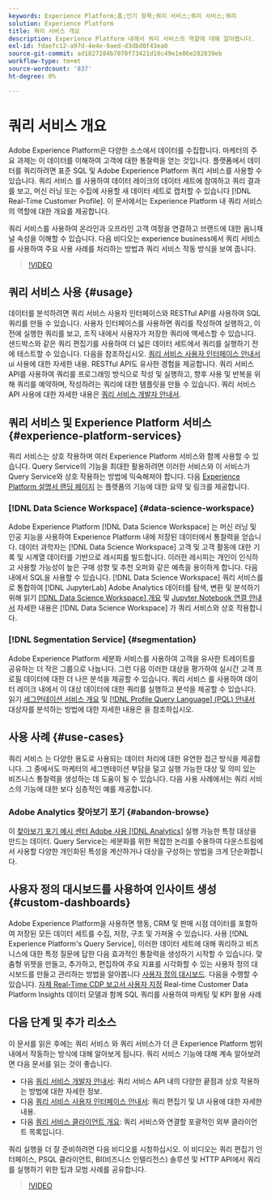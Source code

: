```yaml
---
keywords: Experience Platform;홈;인기 항목;쿼리 서비스;쿼리 서비스;쿼리
solution: Experience Platform
title: 쿼리 서비스 개요
description: Experience Platform 내에서 쿼리 서비스의 역할에 대해 알아봅니다.
exl-id: fdaefc12-a97d-4e4e-9aed-d3dbd0f43ea0
source-git-commit: ad1827284b7070f73421d10c49e1e86e282839eb
workflow-type: tm+mt
source-wordcount: '837'
ht-degree: 0%

---
```


# 쿼리 서비스 개요

Adobe Experience Platform은 다양한 소스에서 데이터를 수집합니다. 마케터의 주요 과제는 이 데이터를 이해하여 고객에 대한 통찰력을 얻는 것입니다. 플랫폼에서 데이터를 쿼리하려면 표준 SQL 및 Adobe Experience Platform 쿼리 서비스를 사용할 수 있습니다. 쿼리 서비스 를 사용하여 데이터 레이크의 데이터 세트에 참여하고 쿼리 결과를 보고, 머신 러닝 또는 수집에 사용할 새 데이터 세트로 캡처할 수 있습니다 [!DNL Real-Time Customer Profile]. 이 문서에서는 Experience Platform 내 쿼리 서비스의 역할에 대한 개요를 제공합니다.

쿼리 서비스를 사용하여 온라인과 오프라인 고객 여정을 연결하고 브랜드에 대한 옴니채널 속성을 이해할 수 있습니다. 다음 비디오는 experience business에서 쿼리 서비스를 사용하여 주요 사용 사례를 처리하는 방법과 쿼리 서비스 작동 방식을 보여 줍니다.

>[!VIDEO](https://video.tv.adobe.com/v/29795?quality=12&learn=on)

## 쿼리 서비스 사용 {#usage}

데이터를 분석하려면 쿼리 서비스 사용자 인터페이스와 RESTful API를 사용하여 SQL 쿼리를 만들 수 있습니다. 사용자 인터페이스를 사용하면 쿼리를 작성하여 실행하고, 이전에 실행한 쿼리를 보고, 조직 내에서 사용자가 저장한 쿼리에 액세스할 수 있습니다. 샌드박스와 같은 쿼리 편집기를 사용하여 더 넓은 데이터 세트에서 쿼리를 실행하기 전에 테스트할 수 있습니다. 다음을 참조하십시오. [쿼리 서비스 사용자 인터페이스 안내서](ui/overview.md) ui 사용에 대한 자세한 내용. RESTful API도 유사한 경험을 제공합니다. 쿼리 서비스 API를 사용하여 쿼리를 프로그래밍 방식으로 작성 및 실행하고, 향후 사용 및 반복을 위해 쿼리를 예약하며, 작성하려는 쿼리에 대한 템플릿을 만들 수 있습니다. 쿼리 서비스 API 사용에 대한 자세한 내용은 [쿼리 서비스 개발자 안내서](api/getting-started.md).

## 쿼리 서비스 및 Experience Platform 서비스 {#experience-platform-services}

쿼리 서비스는 상호 작용하며 여러 Experience Platform 서비스와 함께 사용할 수 있습니다. Query Service의 기능을 최대한 활용하려면 이러한 서비스와 이 서비스가 Query Service와 상호 작용하는 방법에 익숙해져야 합니다. 다음 [Experience Platform 설명서 랜딩 페이지](https://experienceleague.adobe.com/docs/experience-platform.html) 는 플랫폼의 기능에 대한 요약 및 링크를 제공합니다.

### [!DNL Data Science Workspace] {#data-science-workspace}

Adobe Experience Platform [!DNL Data Science Workspace] 는 머신 러닝 및 인공 지능을 사용하여 Experience Platform 내에 저장된 데이터에서 통찰력을 얻습니다. 데이터 과학자는 [!DNL Data Science Workspace] 고객 및 고객 활동에 대한 기록 및 시계열 데이터를 기반으로 레시피를 빌드합니다. 이러한 레시피는 개인이 인식하고 사용할 가능성이 높은 구매 성향 및 추천 오퍼와 같은 예측을 용이하게 합니다. 다음 내에서 SQL을 사용할 수 있습니다. [!DNL Data Science Workspace] 쿼리 서비스를 로 통합하여 [!DNL JupyterLab] Adobe Analytics 데이터를 탐색, 변환 및 분석하기 위해 읽기 [[!DNL Data Science Workspace] 개요](../data-science-workspace/home.md) 및 [Jupyter Notebook 연결 안내서](./clients/jupyter-notebook.md) 자세한 내용은 [!DNL Data Science Workspace] 가 쿼리 서비스와 상호 작용합니다.

### [!DNL Segmentation Service] {#segmentation}

Adobe Experience Platform 세분화 서비스를 사용하여 고객을 유사한 트레이트를 공유하는 더 작은 그룹으로 나눕니다. 그런 다음 이러한 대상을 평가하여 실시간 고객 프로필 데이터에 대한 더 나은 분석을 제공할 수 있습니다. 쿼리 서비스 를 사용하여 데이터 레이크 내에서 이 대상 데이터에 대한 쿼리를 실행하고 분석을 제공할 수 있습니다. 읽기 [세그먼테이션 서비스 개요](../segmentation/home.md) 및 [[!DNL Profile Query Language] (PQL) 안내서](../segmentation/pql/overview.md) 대상자를 분석하는 방법에 대한 자세한 내용은 을 참조하십시오.

## 사용 사례 {#use-cases}

쿼리 서비스 는 다양한 용도로 사용되는 데이터 처리에 대한 유연한 접근 방식을 제공합니다. 그 중에서도 마케터의 세그멘테이션 부담을 덜고 실행 가능한 대상 및 의미 있는 비즈니스 통찰력을 생성하는 데 도움이 될 수 있습니다. 다음 사용 사례에서는 쿼리 서비스의 기능에 대한 보다 심층적인 예를 제공합니다.

### Adobe Analytics 찾아보기 포기 {#abandon-browse}

이 [찾아보기 포기 예시 센터 Adobe 사용 [!DNL Analytics]](./use-cases/abandoned-browse.md) 실행 가능한 특정 대상을 만드는 데이터. Query Service는 세분화를 위한 복잡한 논리를 수용하여 다운스트림에서 사용할 다양한 개인화된 특성을 계산하거나 대상을 구성하는 방법을 크게 단순화합니다.

## 사용자 정의 대시보드를 사용하여 인사이트 생성 {#custom-dashboards}

Adobe Experience Platform을 사용하면 행동, CRM 및 판매 시점 데이터를 포함하여 저장된 모든 데이터 세트를 수집, 저장, 구조 및 가져올 수 있습니다. 사용 [!DNL Experience Platform's Query Service], 이러한 데이터 세트에 대해 쿼리하고 비즈니스에 대한 특정 질문에 답한 다음 효과적인 통찰력을 생성하기 시작할 수 있습니다. 맞춤형 위젯을 만들고, 추가하고, 편집하여 주요 지표를 시각화할 수 있는 사용자 정의 대시보드를 만들고 관리하는 방법을 알아봅니다 [사용자 정의 대시보드](../dashboards/user-defined-dashboards.md). 다음을 수행할 수 있습니다. [자체 Real-Time CDP 보고서 사용자 지정](../dashboards/cdp-insights-data-model.md) Real-time Customer Data Platform Insights 데이터 모델과 함께 SQL 쿼리를 사용하여 마케팅 및 KPI 활용 사례

## 다음 단계 및 추가 리소스

이 문서를 읽은 후에는 쿼리 서비스 와 쿼리 서비스가 더 큰 Experience Platform 범위 내에서 작동하는 방식에 대해 알아보게 됩니다. 쿼리 서비스 기능에 대해 계속 알아보려면 다음 문서를 읽는 것이 좋습니다.

- 다음 [쿼리 서비스 개발자 안내서](api/getting-started.md): 쿼리 서비스 API 내의 다양한 끝점과 상호 작용하는 방법에 대한 자세한 정보.
- 다음 [쿼리 서비스 사용자 인터페이스 안내서](ui/overview.md): 쿼리 편집기 및 UI 사용에 대한 자세한 내용.
- 다음 [쿼리 서비스 클라이언트 개요](clients/overview.md): 쿼리 서비스와 연결할 포괄적인 외부 클라이언트 목록입니다.

쿼리 실행을 더 잘 준비하려면 다음 비디오를 시청하십시오. 이 비디오는 쿼리 편집기 인터페이스, PSQL 클라이언트, BI(비즈니스 인텔리전스) 솔루션 및 HTTP API에서 쿼리를 실행하기 위한 팁과 모범 사례를 공유합니다.

>[!VIDEO](https://video.tv.adobe.com/v/29811?quality=12&learn=on)
